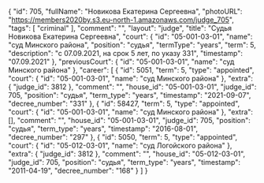{
    "id": 705,
    "fullName": "Новикова Екатерина Сергеевна",
    "photoURL": "https://members2020by.s3.eu-north-1.amazonaws.com/judge_705",
    "tags": [
        "criminal"
    ],
    "comment": "",
    "layout": "judge",
    "title": "Судья Новикова Екатерина Сергеевна",
    "court": {
        "id": "05-001-03-01",
        "name": "суд Минского района",
        "position": "судья",
        "termType": "years",
        "term": 5,
        "description": "c 07.09.2021, на срок 5 лет, по указу 331",
        "timestamp": "07.09.2021"
    },
    "previousCourt": {
        "id": "05-001-03-01",
        "name": "суд Минского района"
    },
    "career": [
        {
            "id": 5051,
            "term": 5,
            "type": "appointed",
            "court": {
                "id": "05-001-03-01",
                "name": "суд Минского района"
            },
            "extra": {
                "judge_id": 3812
            },
            "comment": "",
            "house_id": "05-001-03-01",
            "judge_id": 705,
            "position": "судья",
            "term_type": "years",
            "timestamp": "2021-09-07",
            "decree_number": "331"
        },
        {
            "id": 58427,
            "term": 5,
            "type": "appointed",
            "court": {
                "id": "05-001-03-01",
                "name": "суд Минского района"
            },
            "extra": [],
            "comment": "",
            "house_id": "05-001-03-01",
            "judge_id": 705,
            "position": "судья",
            "term_type": "years",
            "timestamp": "2016-08-01",
            "decree_number": "297"
        },
        {
            "id": 5050,
            "term": 5,
            "type": "appointed",
            "court": {
                "id": "05-012-03-01",
                "name": "суд Логойского района"
            },
            "extra": {
                "judge_id": 3812
            },
            "comment": "",
            "house_id": "05-012-03-01",
            "judge_id": 705,
            "position": "судья",
            "term_type": "years",
            "timestamp": "2011-04-19",
            "decree_number": "168"
        }
    ]
}